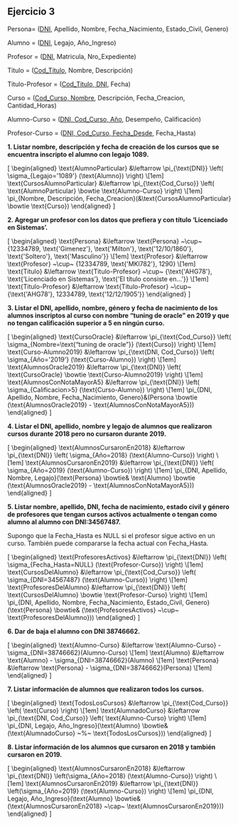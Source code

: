 ## Ejercicio 3

Persona= (<u>DNI</u>, Apellido, Nombre, Fecha_Nacimiento, Estado_Civil, Genero)

Alumno = (<u>DNI</u>, Legajo, Año_Ingreso)

Profesor = (<u>DNI</u>, Matricula, Nro_Expediente)

Titulo = (<u>Cod_Titulo</u>, Nombre, Descripción)

Titulo-Profesor = (<u>Cod_Titulo, DNI</u>, Fecha)

Curso = (<u>Cod_Curso, Nombre</u>, Descripción, Fecha_Creacion, Cantidad_Horas)

Alumno-Curso = (<u>DNI, Cod_Curso, Año</u>, Desempeño, Calificación)

Profesor-Curso = (<u>DNI, Cod_Curso, Fecha_Desde</u>, Fecha_Hasta)



**1. Listar nombre, descripción y fecha de creación de los cursos que se encuentra  inscripto el alumno con legajo 1089.**

\[
\begin{aligned}
\text{AlumnoParticular} &\leftarrow 
\pi_{\text{DNI}}
\left(
\sigma_{Legajo='1089'}
(\text{Alumno})
\right) \\[1em]
\text{CursosAlumnoParticular} &\leftarrow 
\pi_{\text{Cod\_Curso}}
\left(
\text{AlumnoParticular} \bowtie \text{Alumno-Curso}
\right) \\[1em]
\pi_{Nombre, Descripción, Fecha\_Creacion}(&\text{CursosAlumnoParticular} \bowtie 
\text{Curso})
\end{aligned}
\]


**2. Agregar un profesor con los datos que prefiera y con título ‘Licenciado en Sistemas’.**

\[
\begin{aligned}
\text{Persona} &\leftarrow \text{Persona} ~\cup~ \{12334789, \text{'Gimenez'}, \text{'Milton'}, \text{'12/10/1860'}, \text{'Soltero'}, \text{'Masculino'}\} \\[1em]
\text{Profesor} &\leftarrow \text{Profesor} ~\cup~ \{12334789, \text{'MKl782'}, 1290\} \\[1em]
\text{Titulo} &\leftarrow \text{Titulo-Profesor} ~\cup~ \{\text{'AHG78'}, \text{‘Licenciado en Sistemas’}, \text{'El título consiste en...'}\} \\[1em]
\text{Titulo-Profesor} &\leftarrow \text{Titulo-Profesor} ~\cup~ \{\text{'AHG78'}, 12334789, \text{'12/12/1905'}\}
\end{aligned}
\] 



**3. Listar el DNI, apellido, nombre, género y fecha de nacimiento de los alumnos inscriptos al curso con nombre “tuning de oracle” en 2019 y que no tengan calificación superior a 5 en ningún curso.**


\[
\begin{aligned}
\text{CursoOracle} &\leftarrow 
\pi_{\text{Cod\_Curso}}
\left(
\sigma_{Nombre=\text{“tuning de oracle”}}
(\text{Curso})
\right) \\[1em]
\text{Curso-Alumno2019} &\leftarrow 
\pi_{\text{DNI, Cod\_Curso}}
\left(
\sigma_{Año='2019'}
(\text{Curso-Alumno})
\right) \\[1em]
\text{AlumnosOracle2019} &\leftarrow 
\pi_{\text{DNI}}
\left(
\text{CursoOracle} \bowtie \text{Curso-Alumno2019}
\right) \\[1em]
\text{AlumnosConNotaMayorA5} &\leftarrow 
\pi_{\text{DNI}}
\left(
\sigma_{Calificacion>5}
(\text{Curso-Alumno})
\right) \\[1em]
\pi_{DNI, Apellido, Nombre, Fecha\_Nacimiento, Genero}&(Persona \bowtie (\text{AlumnosOracle2019} - 
\text{AlumnosConNotaMayorA5}))
\end{aligned}
\]


**4. Listar el DNI, apellido, nombre y legajo de alumnos que realizaron cursos durante 2018 pero no cursaron durante 2019.**


\[
\begin{aligned}
\text{AlumnosCursaronEn2018} &\leftarrow 
\pi_{\text{DNI}}
\left(
\sigma_{Año=2018}
(\text{Alumno-Curso})
\right) \\[1em]
\text{AlumnosCursaronEn2019} &\leftarrow 
\pi_{\text{DNI}}
\left(
\sigma_{Año=2019}
(\text{Alumno-Curso})
\right) \\[1em]
\pi_{DNI, Apellido, Nombre, Legajo}(\text{Persona} \bowtie& \text{Alumno} \bowtie (\text{AlumnosOracle2019} - 
\text{AlumnosConNotaMayorA5}))
\end{aligned}
\]




**5. Listar nombre, apellido, DNI, fecha de nacimiento, estado civil y género de profesores que tengan cursos activos actualmente o tengan como alumno al alumno con DNI:34567487.**

Supongo que la Fecha\_Hasta es NULL si el profesor sigue activo en un curso. También puede compararse la fecha actual con Fecha\_Hasta.

\[
\begin{aligned}
\text{ProfesoresActivos} &\leftarrow 
\pi_{\text{DNI}}
\left(
\sigma_{Fecha\_Hasta=NULL}
(\text{Profesor-Curso})
\right) \\[1em]
\text{CursosDelAlumno} &\leftarrow 
\pi_{\text{Cod\_Curso}}
\left(
\sigma_{DNI=34567487}
(\text{Alumno-Curso})
\right) \\[1em]
\text{ProfesoresDelAlumno} &\leftarrow 
\pi_{\text{DNI}}
\left(
\text{CursosDelAlumno} \bowtie \text{Profesor-Curso}
\right) \\[1em]
\pi_{DNI, Apellido, Nombre, Fecha\_Nacimiento, Estado\_Civil, Genero}(\text{Persona} \bowtie& (\text{ProfesoresActivos} ~\cup~ 
\text{ProfesoresDelAlumno}))
\end{aligned}
\]


**6. Dar de baja el alumno con DNI 38746662.**

\[
\begin{aligned}
\text{Alumno-Curso} &\leftarrow \text{Alumno-Curso} - \sigma_{DNI=38746662}(Alumno-Curso) \\[1em]
\text{Alumno} &\leftarrow \text{Alumno} - \sigma_{DNI=38746662}(Alumno) \\[1em]
\text{Persona} &\leftarrow \text{Persona} - \sigma_{DNI=38746662}(Persona) \\[1em]
\end{aligned}
\]

**7. Listar información de alumnos que realizaron todos los cursos.**


\[
\begin{aligned}
\text{TodosLosCursos} &\leftarrow 
\pi_{\text{Cod\_Curso}}
\left(
\text{Curso}
\right) \\[1em]
\text{AlumnadoCurso} &\leftarrow 
\pi_{\text{DNI, Cod\_Curso}}
\left(
\text{Alumno-Curso}
\right) \\[1em]
\pi_{DNI, Legajo, Año\_Ingreso}(\text{Alumno} \bowtie& (\text{AlumnadoCurso} ~\%~
\text{TodosLosCursos}))
\end{aligned}
\]



**8. Listar información de los alumnos que cursaron en 2018 y también cursaron en 2019.**


\[
\begin{aligned}
\text{AlumnosCursaronEn2018} &\leftarrow 
\pi_{\text{DNI}}
\left(\sigma_{Año=2018}
(\text{Alumno-Curso})
\right) \\[1em]
\text{AlumnosCursaronEn2019} &\leftarrow 
\pi_{\text{DNI}}
\left(\sigma_{Año=2019}
(\text{Alumno-Curso})
\right) \\[1em]
\pi_{DNI, Legajo, Año\_Ingreso}(\text{Alumno} \bowtie& (\text{AlumnosCursaronEn2018} ~\cap~
\text{AlumnosCursaronEn2019}))
\end{aligned}
\]